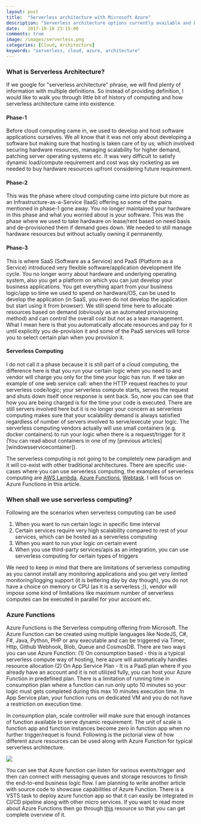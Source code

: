 ```yaml
---
layout: post
title:  "Serverless architecture with Microsoft Azure"
description: "Serverless architecture options currently available and how Microsoft Azure is a good alternative"
date:   2017-10-16 23:15:00
comments: true
image: /images/serverless.png
categories: [Cloud, Architecture]
keywords: "serverless, cloud, azure, architecture"
---
```

<h3>What is Serverless Architecture?</h3>

If we google for "serverless architecture" phrase, we will find plenty of information with multiple definitions. So instead of providing definition, I would like to walk you through little bit of history of computing and how serverless architecture came into existence. 

<h4>Phase-1</h4>
Before cloud computing came in, we used to develop and host software applications ourselves. We all know that it was not only about developing a software but making sure that hosting is taken care of by us; which involved securing hardware resources, managing scalability for higher demand, patching server operating systems etc. It was very difficult to satisfy dynamic load/compute requirement and cost was sky rocketing as we needed to buy hardware resources upfront considering future requirement.

<h4>Phase-2</h4>
This was the phase where cloud computing came into picture but more as an Infrastructure-as-a-Service (IaaS) offering so some of the pains mentioned in phase-1 gone away. You no longer maintained your hardware in this phase and what you worried about is your software. This was the phase where we used to take hardware on lease/rent based on need basis and de-provisioned them if demand goes down. We needed to still manage hardware resources but without actually owning it permanently. 

<h4>Phase-3</h4>
This is where SaaS (Software as a Service) and PaaS (Platform as a Service) introduced very flexible software/application development life cycle. You no longer worry about hardware and underlying operating system, also you get a platform on which you can just develop your business applications. You get everything apart from your business logic/app so time we used to spend on hardware/OS, can be used to develop the application (in SaaS, you even do not develop the application but start using it from browser). We still spend time here to allocate resources based on demand (obviously as an automated provisioning method) and can control the overall cost but not as a lean management. What I mean here is that you automatically allocate resources and pay for it until explicitly you de-provision it and some of the PaaS services will force you to select certain plan when you provision it.

<h4>Serverless Computing</h4>
I do not call it a phase because it is still part of a cloud computing, the difference here is that you run your certain logic when you need to and vendor will charge you only for the time your logic has run. If we take an example of one web service call: when the HTTP request reaches to your serverless code/logic; your serverless compute starts, serves the request and shuts down itself once response is sent back. So, now you can see that how you are being charged is for the time your code is executed. There are still servers involved here but it is no longer your concern as serverless computing makes sure that your scalability demand is always satisfied regardless of number of servers involved to serve/execute your logic. The serverless computing vendors actually will use small containers (e.g. docker containers) to run your logic when there is a request/trigger for it (You can read about containers in one of my [previous articles][windowsservicecontainer]).

The serverless computing is not going to be completely new paradigm and it will co-exist with other traditional architectures. There are specific use-cases where you can use serverless computing, the examples of serverless computing are [AWS Lambda][awslambda], [Azure Functions][azurefunctions], [Webtask][webtask]. I will focus on Azure Functions in this article.

<h3>When shall we use serverless computing?</h3>

Following are the scenarios when serverless computing can be used
  
  1. When you want to run certain logic in specific time interval
  2. Certain services require very high scalability compared to rest of your services, which can be hosted as    a serverless computing
  3. When you want to run your logic on certain event
  4. When you use third-party services/apis as an integration, you can use serverless computing for certain      types of triggers

We need to keep in mind that there are limitations of serverless computing as you cannot install any monitoring applications and you get very limited monitoring/logging support (it is bettering day by day though), you do not have a choice on memory or CPU (as it is a serverless ;)), vendor will impose some kind of limitations like maximum number of serverless computes can be executed in parallel for your account etc.

<h3>Azure Functions</h3>

Azure Functions is the Serverless computing offering from Microsoft. The Azure Function can be created using multiple languages like NodeJS, C#, F#, Java, Python, PHP or any executable and can be triggered via Timer, Http, Github Webhook, Blob, Queue and CosmosDB. There are two ways you can use Azure Function: (1) On consumption based - this is a typical serverless compute way of hosting, here azure will automatically handles resource allocation (2) On App Service Plan - It is a PaaS plan where if you already have an account and it is not utilized fully, you can host your Azure Function in predefined plan. There is a limitation of running time in consumption plan where a function can run only upto 10 minutes so your logic must gets completed during this max 10 minutes execution time. In App Service plan, your function runs on dedicated VM and you do not have a restriction on execution time.

In consumption plan, scale controller will make sure that enough instances of function available to serve dynamic requirement. The unit of scale is function app and function instances become zero in function app when no further trigger/requet is found. Following is the pictorial view of how different azure resources can be used along with Azure Function for typical serverless architecture.

<image src="/images/serverless.png"></image>

You can see that Azure function can listen for various events/trigger and then can connect with messaging queues and storage resources to finish the end-to-end business logic flow. I am planning to write another article with source code to showcase capabilities of Azure Function. There is a VSTS task to deploy azure function app so that it can easily be integrated in CI/CD pipeline along with other micro services. If you want to read more about Azure Functions then go through [this][azurefunctionoverview] resource so that you can get complete overview of it.


[windowsservicecontainer]: /blog/2017/windows-service-as-a-container-on-service-fabric/
[webtask]: https://webtask.io/
[awslambda]: https://aws.amazon.com/lambda/
[azurefunctions]: https://azure.microsoft.com/en-us/services/functions/
[azurefunctionoverview]: https://docs.microsoft.com/en-in/azure/azure-functions/functions-overview